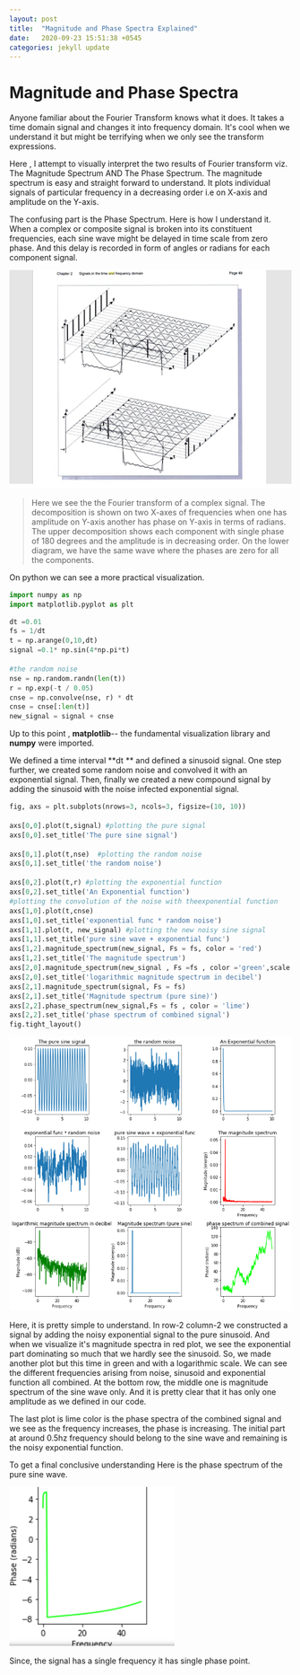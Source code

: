 ```yaml
---
layout: post
title:  "Magnitude and Phase Spectra Explained"
date:   2020-09-23 15:51:38 +0545
categories: jekyll update
---
```

# Magnitude and Phase Spectra

Anyone familiar about the Fourier Transform  knows what it does. It takes a time domain signal and changes it into frequency domain. It's cool when we understand it but might be terrifying when we only see the transform expressions.

Here , I attempt to visually interpret the two results of Fourier transform viz. The Magnitude Spectrum AND The Phase Spectrum. The magnitude spectrum is easy and straight forward to understand. It plots individual signals of particular frequency in a decreasing order i.e on X-axis and amplitude on the Y-axis. 

The confusing part is the Phase Spectrum. Here is how I understand it. When a complex or composite signal is broken into its constituent frequencies, each sine wave might be delayed in time scale from zero phase. And this delay is recorded in form of angles or radians for each component signal.

![The decomposition of a complex signal](images\fourier.PNG)

> Here we see the the Fourier transform of a complex signal. The decomposition is shown on two X-axes of frequencies when one has amplitude on Y-axis another has phase on Y-axis in terms of radians. The upper decomposition shows each component with single phase of  180 degrees and the amplitude is in decreasing order. On the lower diagram, we have the same wave where the phases are zero for all the components.

On python we can see a more practical visualization.

```python
import numpy as np
import matplotlib.pyplot as plt

```

```python
dt =0.01
fs = 1/dt
t = np.arange(0,10,dt)
signal =0.1* np.sin(4*np.pi*t)

#the random noise
nse = np.random.randn(len(t))
r = np.exp(-t / 0.05)
cnse = np.convolve(nse, r) * dt
cnse = cnse[:len(t)]
new_signal = signal + cnse

```

Up to this point , **matplotlib**-- the fundamental visualization library and **numpy**  were imported.

We defined a time interval **dt ** and defined a sinusoid signal. One step further, we created some random noise and convolved it with an exponential signal. Then, finally we created a new compound signal by adding the sinusoid with the noise infected exponential signal.

```python
fig, axs = plt.subplots(nrows=3, ncols=3, figsize=(10, 10))

axs[0,0].plot(t,signal) #plotting the pure signal
axs[0,0].set_title('The pure sine signal')

axs[0,1].plot(t,nse)  #plotting the random noise
axs[0,1].set_title('the random noise')

axs[0,2].plot(t,r) #plotting the exponential function
axs[0,2].set_title('An Exponential function')
#plotting the convolution of the noise with theexponential function
axs[1,0].plot(t,cnse)
axs[1,0].set_title('exponential func * random noise')
axs[1,1].plot(t, new_signal) #plotting the new noisy sine signal
axs[1,1].set_title('pure sine wave + exponential func')
axs[1,2].magnitude_spectrum(new_signal, Fs = fs, color = 'red')
axs[1,2].set_title('The magnitude spectrum')
axs[2,0].magnitude_spectrum(new_signal , Fs =fs , color ='green',scale = 'dB')
axs[2,0].set_title('logarithmic magnitude spectrum in decibel')
axs[2,1].magnitude_spectrum(signal, Fs = fs)
axs[2,1].set_title('Magnitude spectrum (pure sine)')
axs[2,2].phase_spectrum(new_signal,Fs = fs , color = 'lime')
axs[2,2].set_title('phase spectrum of combined signal')
fig.tight_layout()
```

![Fourier](https://github.com/thelearningcurves/my_blog/blob/master/images/1.png?raw=true)



Here, it is pretty simple to understand.  In row-2 column-2 we constructed a signal by adding the noisy exponential signal to the pure sinusoid. And when we visualize it's magnitude spectra in red plot, we see the exponential part dominating so much that we hardly see the sinusoid. So, we made another plot but this time in green and with a logarithmic scale. We can see the different frequencies arising from noise, sinusoid and exponential function all combined. At the bottom row, the middle one is magnitude spectrum of the sine wave only. And it is pretty clear that it has only one amplitude as we defined in our code.

The last plot is lime color is the phase spectra of the combined signal and we see as the frequency increases, the phase is increasing. The initial part at around 0.5hz frequency should belong to the sine wave and remaining is the noisy exponential function.

To get a final conclusive understanding Here is the phase spectrum of the pure sine wave.

![sada](images\sada.PNG)



Since, the signal has a single frequency it has single phase point.



















```

```

